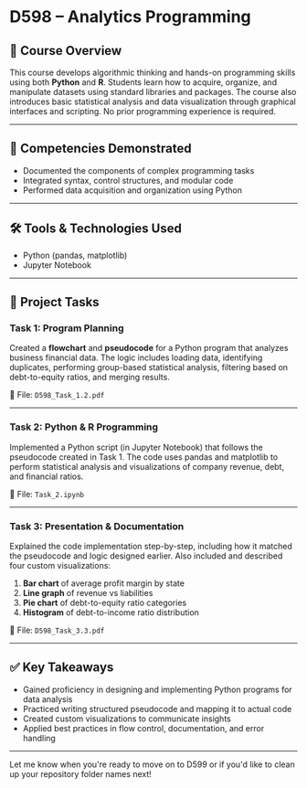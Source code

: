 # D598 – Analytics Programming

## 📘 Course Overview
This course develops algorithmic thinking and hands-on programming skills using both **Python** and **R**. Students learn how to acquire, organize, and manipulate datasets using standard libraries and packages. The course also introduces basic statistical analysis and data visualization through graphical interfaces and scripting. No prior programming experience is required.

---

## 🎯 Competencies Demonstrated
- Documented the components of complex programming tasks
- Integrated syntax, control structures, and modular code
- Performed data acquisition and organization using Python 

---

## 🛠 Tools & Technologies Used
- Python (pandas, matplotlib)
- Jupyter Notebook

---

## 📂 Project Tasks

### Task 1: Program Planning
Created a **flowchart** and **pseudocode** for a Python program that analyzes business financial data. The logic includes loading data, identifying duplicates, performing group-based statistical analysis, filtering based on debt-to-equity ratios, and merging results.

📄 File: `D598_Task_1.2.pdf`

---

### Task 2: Python & R Programming
Implemented a Python script (in Jupyter Notebook) that follows the pseudocode created in Task 1. The code uses pandas and matplotlib to perform statistical analysis and visualizations of company revenue, debt, and financial ratios.

📄 File: `Task_2.ipynb`

---

### Task 3: Presentation & Documentation
Explained the code implementation step-by-step, including how it matched the pseudocode and logic designed earlier. Also included and described four custom visualizations:
1. **Bar chart** of average profit margin by state
2. **Line graph** of revenue vs liabilities
3. **Pie chart** of debt-to-equity ratio categories
4. **Histogram** of debt-to-income ratio distribution

📄 File: `D598_Task_3.3.pdf`

---

## ✅ Key Takeaways
- Gained proficiency in designing and implementing Python programs for data analysis
- Practiced writing structured pseudocode and mapping it to actual code
- Created custom visualizations to communicate insights
- Applied best practices in flow control, documentation, and error handling

---

Let me know when you're ready to move on to D599 or if you'd like to clean up your repository folder names next!
